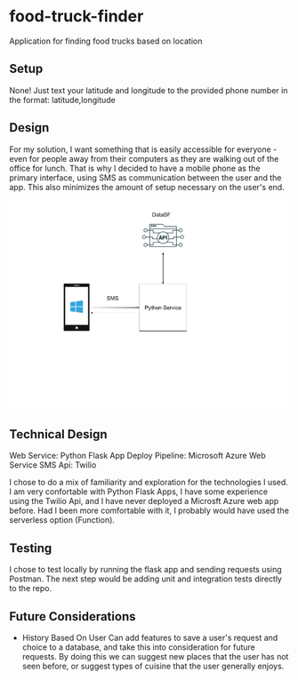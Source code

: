 # food-truck-finder
Application for finding food trucks based on location


## Setup
None! Just text your latitude and longitude to the provided phone number in the format: latitude,longitude


## Design
For my solution, I want something that is easily accessible for everyone - even for people away from their computers as they are walking out of the office for lunch. That is why I decided to have a mobile phone as the primary interface, using SMS as communication between the user and the app. This also minimizes the amount of setup necessary on the user's end.

![Design Diagram](https://github.com/gdgrin/food-truck-finder/blob/main/images/Design%20Diagram.png)


## Technical Design
Web Service: Python Flask App
Deploy Pipeline: Microsoft Azure Web Service
SMS Api: Twilio

I chose to do a mix of familiarity and exploration for the technologies I used. I am very confortable with Python Flask Apps, I have some experience using the Twilio Api, and I have never deployed a Microsft Azure web app before. Had I been more comfortable with it, I probably would have used the serverless option (Function).


## Testing
I chose to test locally by running the flask app and sending requests using Postman. The next step would be adding unit and integration tests directly to the repo.


## Future Considerations
- History Based On User
    Can add features to save a user's request and choice to a database, and take this into consideration for future requests.
    By doing this we can suggest new places that the user has not seen before, or suggest types of cuisine that the user generally enjoys.